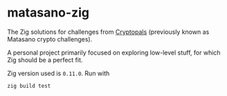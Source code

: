 # matasano-zig

The Zig solutions for challenges from [Cryptopals](https://cryptopals.com/) (previously known as Matasano crypto challenges). 

A personal project primarily focused on exploring low-level stuff, for which Zig should be a perfect fit.

Zig version used is `0.11.0`. Run with
```bash
zig build test
```
